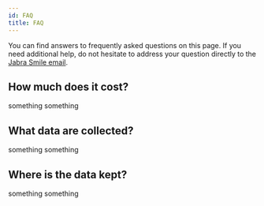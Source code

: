 ```yaml
---
id: FAQ
title: FAQ
---
```


You can find answers to frequently asked questions on this page. If you need additional help, do not hesitate to address your question directly to the [Jabra Smile email](kbay@jabra.com).

## How much does it cost?

something something


## What data are collected?

something something 

## Where is the data kept?

something something 
